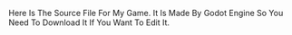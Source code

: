 Here Is The Source File For My Game. It Is Made By Godot Engine So You Need To Download It If You Want To Edit It.
